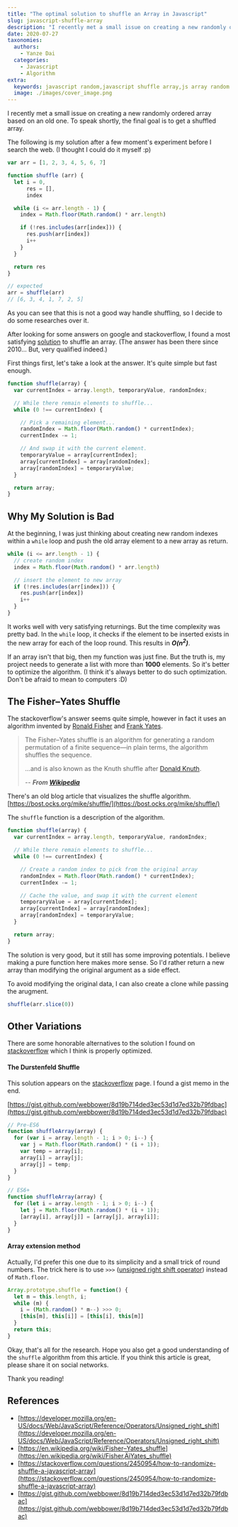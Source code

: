 ```yaml
---
title: "The optimal solution to shuffle an Array in Javascript"
slug: javascript-shuffle-array
description: "I recently met a small issue on creating a new randomly ordered array based on an old one. To speak shortly, the final goal is to get a shuffled array."
date: 2020-07-27
taxonomies:
  authors: 
    - Yanze Dai
  categories:
    - Javascript
    - Algorithm
extra:
  keywords: javascript random,javascript shuffle array,js array random
  image: ./images/cover_image.png
---
```


I recently met a small issue on creating a new randomly ordered array based on an old one. To speak shortly, the final goal is to get a shuffled array.

The following is my solution after a few moment's experiment before I search the web. (I thought I could do it myself :p)

```javascript
var arr = [1, 2, 3, 4, 5, 6, 7]

function shuffle (arr) {
  let i = 0,
      res = [],
      index

  while (i <= arr.length - 1) {
    index = Math.floor(Math.random() * arr.length)

    if (!res.includes(arr[index])) {
      res.push(arr[index])
      i++
    }
  }

  return res
}

// expected
arr = shuffle(arr)
// [6, 3, 4, 1, 7, 2, 5]
```

As you can see that this is not a good way handle shuffling, so I decide to do some researches over it.

After looking for some answers on google and stackoverflow, I found a most satisfying [solution](https://stackoverflow.com/questions/2450954/how-to-randomize-shuffle-a-javascript-array) to shuffle an array. (The answer has been there since 2010... But, very qualified indeed.)

First things first, let's take a look at the answer. It's quite simple but fast enough.

```js
function shuffle(array) {
  var currentIndex = array.length, temporaryValue, randomIndex;

  // While there remain elements to shuffle...
  while (0 !== currentIndex) {

    // Pick a remaining element...
    randomIndex = Math.floor(Math.random() * currentIndex);
    currentIndex -= 1;

    // And swap it with the current element.
    temporaryValue = array[currentIndex];
    array[currentIndex] = array[randomIndex];
    array[randomIndex] = temporaryValue;
  }

  return array;
}
```


## Why My Solution is Bad
At the beginning, I was just thinking about creating new random indexes within a `while` loop and push the old array element to a new array as return.

```js
while (i <= arr.length - 1) {
  // create random index
  index = Math.floor(Math.random() * arr.length)

  // insert the element to new array
  if (!res.includes(arr[index])) {
    res.push(arr[index])
    i++
  }
}
```

It works well with very satisfying returnings. But the time complexity was pretty bad. In the `while` loop, it checks if the element to be inserted exists in the new array for each of the loop round. This results in ***O(n<sup>2</sup>)***.

If an array isn't that big, then my function was just fine. But the truth is, my project needs to generate a list with more than **1000** elements. So it's better to optimize the algorithm. (I think it's always better to do such optimization. Don't be afraid to mean to computers :D)


## The Fisher–Yates Shuffle
The stackoverflow's answer seems quite simple, however in fact it uses an algorithm invented by [Ronald Fisher](https://en.wikipedia.org/wiki/Ronald_Fisher) and [Frank Yates](https://en.wikipedia.org/wiki/Frank_Yates).

> The Fisher–Yates shuffle is an algorithm for generating a random permutation of a finite sequence—in plain terms, the algorithm shuffles the sequence.
>
> ...and is also known as the Knuth shuffle after [Donald Knuth](https://en.wikipedia.org/wiki/Donald_Knuth).
>
> -- <cite>**From [Wikipedia](https://en.wikipedia.org/wiki/Fisher–Yates_shuffle)**</cite>

There's an old blog article that visualizes the shuffle algorithm. [https://bost.ocks.org/mike/shuffle/](https://bost.ocks.org/mike/shuffle/)

The `shuffle` function is a description of the algorithm.

```js
function shuffle(array) {
  var currentIndex = array.length, temporaryValue, randomIndex;

  // While there remain elements to shuffle...
  while (0 !== currentIndex) {

    // Create a random index to pick from the original array
    randomIndex = Math.floor(Math.random() * currentIndex);
    currentIndex -= 1;

    // Cache the value, and swap it with the current element
    temporaryValue = array[currentIndex];
    array[currentIndex] = array[randomIndex];
    array[randomIndex] = temporaryValue;
  }

  return array;
}
```

The solution is very good, but it still has some improving potentials. I believe making a pure function here makes more sense. So I'd rather return a new array than modifying the original argument as a side effect.

To avoid modifying the original data, I can also create a clone while passing the arugment.

```js
shuffle(arr.slice(0))
```


## Other Variations
There are some honorable alternatives to the solution I found on [stackoverflow](https://stackoverflow.com/questions/2450954/how-to-randomize-shuffle-a-javascript-array) which I think is properly optimized.

#### The Durstenfeld Shuffle
This solution appears on the [stackoverflow](https://stackoverflow.com/questions/2450954/how-to-randomize-shuffle-a-javascript-array) page. I found a gist memo in the end.

[https://gist.github.com/webbower/8d19b714ded3ec53d1d7ed32b79fdbac](https://gist.github.com/webbower/8d19b714ded3ec53d1d7ed32b79fdbac)

```js
// Pre-ES6
function shuffleArray(array) {
  for (var i = array.length - 1; i > 0; i--) {
    var j = Math.floor(Math.random() * (i + 1));
    var temp = array[i];
    array[i] = array[j];
    array[j] = temp;
  }
}

// ES6+
function shuffleArray(array) {
  for (let i = array.length - 1; i > 0; i--) {
    let j = Math.floor(Math.random() * (i + 1));
    [array[i], array[j]] = [array[j], array[i]];
  }
}
```

#### Array extension method
Actually, I'd prefer this one due to its simplicity and a small trick of round numbers. The trick here is to use `>>>` ([unsigned right shift operator](https://developer.mozilla.org/en-US/docs/Web/JavaScript/Reference/Operators/Unsigned_right_shift)) instead of `Math.floor`.

```js
Array.prototype.shuffle = function() {
  let m = this.length, i;
  while (m) {
    i = (Math.random() * m--) >>> 0;
    [this[m], this[i]] = [this[i], this[m]]
  }
  return this;
}
```

Okay, that's all for the research. Hope you also get a good understanding of the `shuffle` algorithm from this article.
If you think this article is great, please share it on social networks.

Thank you reading!


## References
- [https://developer.mozilla.org/en-US/docs/Web/JavaScript/Reference/Operators/Unsigned_right_shift](https://developer.mozilla.org/en-US/docs/Web/JavaScript/Reference/Operators/Unsigned_right_shift)
- [https://en.wikipedia.org/wiki/Fisher–Yates_shuffle](https://en.wikipedia.org/wiki/Fisher‚ÄìYates_shuffle)
- [https://stackoverflow.com/questions/2450954/how-to-randomize-shuffle-a-javascript-array](https://stackoverflow.com/questions/2450954/how-to-randomize-shuffle-a-javascript-array)
- [https://gist.github.com/webbower/8d19b714ded3ec53d1d7ed32b79fdbac](https://gist.github.com/webbower/8d19b714ded3ec53d1d7ed32b79fdbac)
